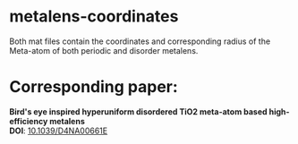 # metalens-coordinates
Both mat files contain the coordinates and corresponding radius of the Meta-atom of both periodic and disorder metalens.

# Corresponding paper:
**Bird's eye inspired hyperuniform disordered TiO2 meta-atom based high-efficiency metalens** <br/>
**DOI**: [10.1039/D4NA00661E](https://doi.org/10.1039/D4NA00661E)

